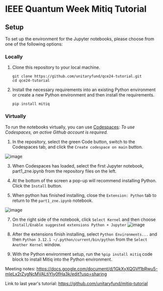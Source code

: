 # IEEE Quantum Week Mitiq Tutorial


## Setup

To set up the environment for the Jupyter notebooks, please choose from one of the following options:

### Locally
1. Clone this repository to your local machine.
   ```
   git clone https://github.com/unitaryfund/qce24-tutorial.git
   cd qce24-tutorial
   ```

2. Install the necessary requirements into an existing Python environment or create a new Python environment and then install the requirements.
   ```
   pip install mitiq
   ```

### Virtually
To run the notebooks virtually, you can  use [Codespaces](https://docs.github.com/en/codespaces/developing-in-a-codespace/creating-a-codespace-for-a-repository#creating-a-codespace-for-a-repository): 
   *To use Codespaces, an active Github account is required.*

1. In the repository, select the green Code button, switch to the Codespaces tab, and click the `Create codespace on main` button.

![image](https://github.com/user-attachments/assets/23d1004b-fc28-4717-a9e2-39e579fa2d35)

3. When Codespaces has loaded, select the first Jupyter notebook, part1_zne.ipynb from the repository files on the left.

4. At the bottom of the screen a pop-up will recommend installing Python. Click the `Install` button.

5. When python has finished installing, close the `Extension: Python` tab to return to the `part1_zne.ipynb` notebook.

![image](https://github.com/user-attachments/assets/0b1eec4e-70c6-4165-aae5-595d9bfd3c89)


7. On the right side of the notebook, click `Select Kernel` and then choose `Install/Enable suggested extensions Python + Jupyter`
![image](https://github.com/user-attachments/assets/6426f336-3fa9-4400-b7cc-db8e3c722e99)


8. After the extensions finish installing, select `Python Environments...` and then `Python 3.12.1 ~/.python/current/bin/python` from the `Select Another Kernel` window.

9. With the Python environment setup, run the `%pip install mitiq` code block to install Mitiq into the Python environment.




Meeting notes: https://docs.google.com/document/d/1GkXyXQGVf1bRwu5-mIeLx2rZygNcMVALtiYly0fHa3k/edit?usp=sharing

Link to last year's tutorial: https://github.com/unitaryfund/mitiq-tutorial
